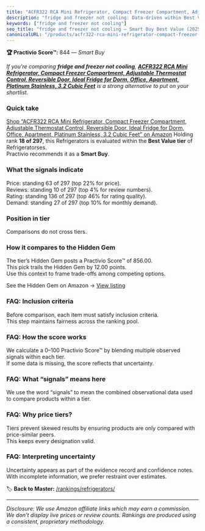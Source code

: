 ```yaml
---
title: "ACFR322 RCA Mini Refrigerator, Compact Freezer Compartment, Adjustable Thermostat Control, Reversible Door, Ideal Fridge for Dorm, Office, Apartment, Platinum Stainless, 3.2 Cubic Feet"
description: "fridge and freezer not cooling: Data-driven within Best Value ranking using the Practivio Score™. Positioned by quality, value, demand, findability, momentum."
keywords: ["fridge and freezer not cooling"]
seo_title: "fridge and freezer not cooling — Smart Buy Best Value (2025)"
canonicalURL: "/products/acfr322-rca-mini-refrigerator-compact-freezer-compartment-adjustable-thermostat-control-reversible-door-ideal-fridge-for-dorm-office-apartment-platinum-stainless-32-cubic-feet-B00IR8H55A/"
---
```


**🏆 Practivio Score™:** 844 — _Smart Buy_


*If you're comparing **fridge and freezer not cooling**, **[ACFR322 RCA Mini Refrigerator, Compact Freezer Compartment, Adjustable Thermostat Control, Reversible Door, Ideal Fridge for Dorm, Office, Apartment, Platinum Stainless, 3.2 Cubic Feet](https://www.amazon.com/dp/B00IR8H55A?tag=practivio-20)** is a strong alternative to put on your shortlist.*
### Quick take
[Shop “ACFR322 RCA Mini Refrigerator, Compact Freezer Compartment, Adjustable Thermostat Control, Reversible Door, Ideal Fridge for Dorm, Office, Apartment, Platinum Stainless, 3.2 Cubic Feet” on Amazon](https://www.amazon.com/dp/B00IR8H55A?tag=practivio-20)
Holding rank **18 of 297**, this Refrigerators is evaluated within the **Best Value tier** of Refrigeratorses.  
Practivio recommends it as a **Smart Buy**.

### What the signals indicate
Price: standing 63 of 297 (top 22% for price).  
Reviews: standing 10 of 297 (top 4% for review numbers).  
Rating: standing 136 of 297 (top 46% for rating quality).  
Demand: standing 27 of 297 (top 10% for monthly demand).

### Position in tier
Comparisons do not cross tiers.

### How it compares to the Hidden Gem
The tier’s Hidden Gem posts a Practivio Score™ of 856.00.  
This pick trails the Hidden Gem by 12.00 points.  
Use this context to frame trade-offs among competing options.  

See the Hidden Gem on Amazon → [View listing](https://www.amazon.com/dp/B07F9PH82Z?tag=practivio-20)

### FAQ: Inclusion criteria
Before comparison, each item must satisfy inclusion criteria.  
This step maintains fairness across the ranking pool.

### FAQ: How the score works
We calculate a 0–100 Practivio Score™ by blending multiple observed signals within each tier.  
If some data is missing, the score reflects that uncertainty.

### FAQ: What “signals” means here
We use the word “signals” to mean the combined observational data used to compare products within a tier.

### FAQ: Why price tiers?
Tiers prevent skewed results by ensuring products are only compared with price-similar peers.  
This keeps every designation valid.

### FAQ: Interpreting uncertainty
Uncertainty appears as part of the evidence record and confidence notes.  
With incomplete information, we prefer restraint over estimates.


🏷️ **Back to Master:** [/rankings/refrigerators/](/rankings/refrigerators/)

---
_Disclosure: We use Amazon affiliate links which may earn a commission. We don’t display live prices or review counts. Rankings are produced using a consistent, proprietary methodology._
